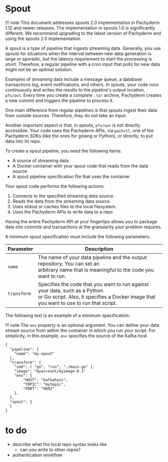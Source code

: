 # Spout

!!! note
    This document addresses spouts 2.0 implementation
    in Pachyderm 1.12 and newer releases.
    The implementation in spouts 1.0 is significantly different.
    We recommend upgrading 
    to the latest version
    of Pachyderm
    and using the spouts 2.0 implementation.
    
A spout is a type of pipeline 
that ingests streaming data. 
Generally, 
you use spouts for situations 
when the interval
between new data generation is large or sporadic,
but the latency requirement to start the processing is short. 
Therefore, 
a regular pipeline with a cron input 
that polls for new data
might not be an optimal solution.

Examples of streaming data include a message queue,
a database transactions log, event notifications,
and others. In spouts, your code runs continuously and writes the
results to the pipeline's output location, `pfs/out`.
Every time you create a complete `.tar` archive,
Pachyderm creates a new commit and triggers the pipeline to
process it.

One main difference from regular pipelines is that
spouts ingest their data from outside sources. Therefore, they
do not take an input.

Another important aspect is that,
in spouts, 
`pfs/out` is not directly accessible.
Your code uses the Pachyderm APIs,
via `pachctl`, 
one of the Pachyderm SDKs
(like the ones for golang or Python),
or directly,
to put data into its repo.

To create a spout pipeline, you need the following items:

* A source of streaming data
* A Docker container with your spout code that reads from the data source
* A spout pipeline specification file that uses the container

Your spout code performs the following actions:

1. Connects to the specified streaming data source.
1. Reads the data from the streaming data source.
1. Uses stdout or caches files to the local filesystem.
1. Uses the Pachyderm APIs to write data to a repo

Having the entire Pachyderm API at your fingertips
allows you to package data into commits and transactions
at the granularity your problem requires.

A minimum spout specification must include the following
parameters:

| Parameter   | Description |
| ----------- | ----------- |
| `name`      | The name of your data pipeline and the output repository. You can set an <br> arbitrary name that is meaningful to the code you want to run. |
| `transform` | Specifies the code that you want to run against your data, such as a Python <br> or Go script. Also, it specifies a Docker image that you want to use to run that script. |

The following text is an example of a minimum specification:

!!! note
    The `env` property is an optional argument. You can define
    your data stream source from within the container in which you run
    your script. For simplicity, in this example, `env` specifies the
    source of the Kafka host.

```
{
  "pipeline": {
    "name": "my-spout"
  },
  "transform": {
    "cmd": [ "go", "run", "./main.go" ],
    "image": "myaccount/myimage:0.1"
    "env": {
        "HOST": "kafkahost",
        "TOPIC": "mytopic",
        "PORT": "9092"
    },
  },
  "spout": {
  }
}
```


# to do

* describe what the local repo syntax looks like
  * can you write to other repos?
* authentication workflow
